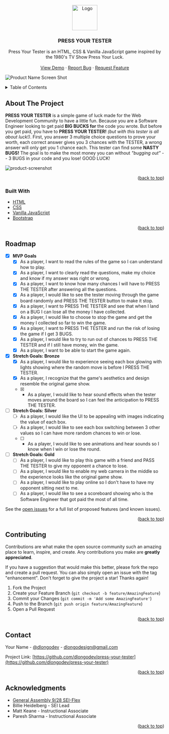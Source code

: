 <div id="top"></div>
<!-- PROJECT LOGO -->
<br />
<div align="center">
  <a href="https://github.com/dlongodev/press-your-tester">
    <img src="https://dlongodev.github.io/press-your-tester/imgs/press-your-tester_logo.png" alt="Logo" height="80">
  </a>

<h3 align="center">PRESS YOUR TESTER</h3>

  <p align="center">
    Press Your Tester is an HTML, CSS & Vanilla JavaScript game inspired by the 1980's TV Show Press Your Luck.
    <br />
    <br />
    <a href="https://dlongodev.github.io/press-your-tester/">View Demo</a>
    ·
    <a href="https://github.com/dlongodev/press-your-tester/issues">Report Bug</a>
    ·
    <a href="https://github.com/dlongodev/press-your-tester/issues">Request Feature</a>
  </p>
</div>

![Product Name Screen Shot](https://repository-images.githubusercontent.com/426406080/564c5749-1773-47a2-8e93-cc62cde5543a)

<!-- TABLE OF CONTENTS -->
<details>
  <summary>Table of Contents</summary>
  <ol>
    <li>
      <a href="#about-the-project">About The Project</a>
      <ul>
        <li><a href="#built-with">Built With</a></li>
      </ul>
    </li>
    <li><a href="#roadmap">Roadmap</a></li>
    <li><a href="#contributing">Contributing</a></li>
    <li><a href="#contact">Contact</a></li>
    <li><a href="#acknowledgments">Acknowledgments</a></li>
  </ol>
</details>



<!-- ABOUT THE PROJECT -->
## About The Project

**PRESS YOUR TESTER** is a simple game of luck made for the Web Development Community to have a little fun. 
Because you are a Software Engineer looking to get paid **BIG BUCKS for** the code you wrote. But before you get paid, you have to **PRESS YOUR TESTER!** *(but with this tester is all about luck!)*. First, you answer 3 multiple choice questions to prove your worth, each correct answer gives you 3 chances with the TESTER, a wrong answer will only get you 1 chance each. This tester can find some **NASTY BUGS!** The goal is to make the most money you can without *"bugging out"* -- 3 BUGS in your code and you lose! GOOD LUCK!

![product-screenshot](https://dlongodev.github.io/press-your-tester/imgs/screenshots.jpg)

<p align="right">(<a href="#top">back to top</a>)</p>



### Built With

* [HTML](https://developer.mozilla.org/en-US/docs/Web/HTML)
* [CSS](https://developer.mozilla.org/en-US/docs/Web/CSS)
* [Vanilla JavaScript](https://developer.mozilla.org/en-US/docs/Web/JavaScript)
* [Bootstrap](https://getbootstrap.com)

<p align="right">(<a href="#top">back to top</a>)</p>


<!-- ROADMAP -->
## Roadmap

- [x] **MVP Goals**
    - [x] As a player, I want to read the rules of the game so I can understand how to play.
    - [x] As a player, I want to clearly read the questions, make my choice and know if my answer was right or wrong.
    - [x] As a player, I want to know how many chances I will have to PRESS THE TESTER after answering all the questions.
    - [x] As a player, I would like to see the tester moving through the game board randomly and PRESS THE TESTER button to make it stop.
    - [x] As a player, I want to PRESS THE TESTER and see that when I land on a BUG I can lose all the money I have collected.
    - [x] As a player, I would like to choose to stop the game and get the money I collected so far to win the game.
    - [x] As a player, I want to PRESS THE TESTER and run the risk of losing the game if I get 3 BUGS.
    - [x] As a player, I would like to try to run out of chances to PRESS THE TESTER and if I still have money, win the game.
    - [x] As a player, I want to be able to start the game again.

- [x] **Stretch Goals: Bronze**
    - [x] As a player, I would like to experience seeing each box glowing with lights showing where the random move is before I PRESS THE TESTER.
    - [x] As a player, I recognize that the game's aesthetics and design resemble the original game show.   
    - [x] - As a player, I would like to hear sound effects when the tester moves around the board so I can feel the anticipation to PRESS THE TESTER.

- [ ] **Stretch Goals: Silver**
    - [ ] As a player, I would like the UI to be appealing with images indicating the value of each box.
    - [ ] As a player, I would like to see each box switching between 3 other values so I can have more random chances to win or lose.
    - [ ] - As a player, I would like to see animations and hear sounds so I know when I win or lose the round.

- [ ] **Stretch Goals: Gold**
    - [ ] As a player, I would like to play this game with a friend and PASS THE TESTER to give my opponent a chance to lose.
    - [ ] As a player, I would like to enable my web camera in the middle so the experience looks like the original game show.
    - [ ] As a player, I would like to play online so I don't have to have my opponent sitting next to me.
    - [ ] As a player, I would like to see a scoreboard showing who is the Software Engineer that got paid the most of all time.

See the [open issues](https://github.com/dlongodev/press-your-tester/issues) for a full list of proposed features (and known issues).

<p align="right">(<a href="#top">back to top</a>)</p>



<!-- CONTRIBUTING -->
## Contributing

Contributions are what make the open source community such an amazing place to learn, inspire, and create. Any contributions you make are **greatly appreciated**.

If you have a suggestion that would make this better, please fork the repo and create a pull request. You can also simply open an issue with the tag "enhancement".
Don't forget to give the project a star! Thanks again!

1. Fork the Project
2. Create your Feature Branch (`git checkout -b feature/AmazingFeature`)
3. Commit your Changes (`git commit -m 'Add some AmazingFeature'`)
4. Push to the Branch (`git push origin feature/AmazingFeature`)
5. Open a Pull Request

<p align="right">(<a href="#top">back to top</a>)</p>


## Contact

Your Name - [@dlongodev](https://twitter.com/dlongodev) - dlongodesign@gmail.com

Project Link: [https://github.com/dlongodev/press-your-tester](https://github.com/dlongodev/press-your-tester)

<p align="right">(<a href="#top">back to top</a>)</p>



<!-- ACKNOWLEDGMENTS -->
## Acknowledgments

* [General Assembly 9/28 SEI-Flex](https://generalassemb.ly/)
* Billie Heidelberg - SEI Lead
* Matt Keane - Instructional Associate
* Paresh Sharma - Instructional Associate

<p align="right">(<a href="#top">back to top</a>)</p>



<!-- MARKDOWN LINKS & IMAGES -->
<!-- https://www.markdownguide.org/basic-syntax/#reference-style-links -->
[Font-Awesome]: https://fontawesome.com/
[Github Pages]: https://pages.github.com/
[Adobe Fonts]: https://fonts.adobe.com/
[Giphy]: https://giphy.com/gifs/code-coding-seamless-xT9IgzoKnwFNmISR8I
[Press Your Luck]: https://abc.com/shows/press-your-luck
[stars-url]: https://github.com/github_username/repo_name/stargazers
[issues-shield]: https://img.shields.io/github/issues/github_username/repo_name.svg?style=for-the-badge
[issues-url]: https://github.com/github_username/repo_name/issues
[license-shield]: https://img.shields.io/github/license/github_username/repo_name.svg?style=for-the-badge
[license-url]: https://github.com/github_username/repo_name/blob/master/LICENSE.txt
[linkedin-shield]: https://img.shields.io/badge/-LinkedIn-black.svg?style=for-the-badge&logo=linkedin&colorB=555
[linkedin-url]: https://www.linkedin.com/in/danielealongo/
